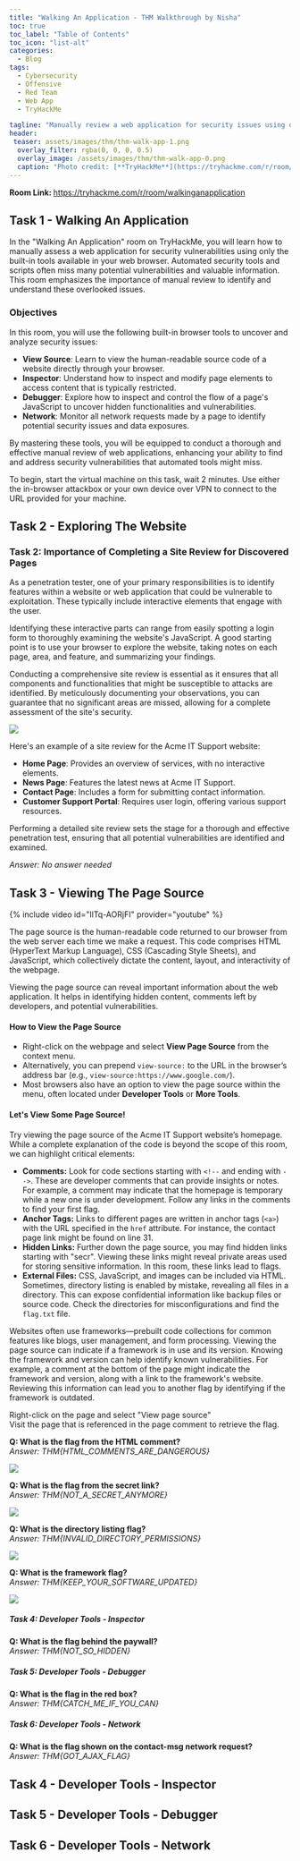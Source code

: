 ```yaml
---
title: "Walking An Application - THM Walkthrough by Nisha"
toc: true
toc_label: "Table of Contents"
toc_icon: "list-alt"
categories:
  - Blog
tags:
  - Cybersecurity
  - Offensive
  - Red Team
  - Web App
  - TryHackMe

tagline: "Manually review a web application for security issues using only your browsers developer tools. Hacking with just your browser, no tools or scripts."
header:
 teaser: assets/images/thm/thm-walk-app-1.png
  overlay_filter: rgba(0, 0, 0, 0.5)
  overlay_image: /assets/images/thm/thm-walk-app-0.png
  caption: "Photo credit: [**TryHackMe**](https://tryhackme.com/r/room/walkinganapplication)"
---
```

<strong> Room Link: </strong>  <a href="https://tryhackme.com/r/room/walkinganapplication">https://tryhackme.com/r/room/walkinganapplication</a>



## Task 1 - Walking An Application

<!-- Introduction to the TryHackMe Room: "Walking An Application" -->
<section id="walking-an-application">

  <p>In the "Walking An Application" room on TryHackMe, you will learn how to manually assess a web application for security vulnerabilities using only the built-in tools available in your web browser. Automated security tools and scripts often miss many potential vulnerabilities and valuable information. This room emphasizes the importance of manual review to identify and understand these overlooked issues.</p>

  <h3>Objectives</h3>
  <p>In this room, you will use the following built-in browser tools to uncover and analyze security issues:</p>
  <ul>
    <li><strong>View Source</strong>: Learn to view the human-readable source code of a website directly through your browser.</li>
    <li><strong>Inspector</strong>: Understand how to inspect and modify page elements to access content that is typically restricted.</li>
    <li><strong>Debugger</strong>: Explore how to inspect and control the flow of a page's JavaScript to uncover hidden functionalities and vulnerabilities.</li>
    <li><strong>Network</strong>: Monitor all network requests made by a page to identify potential security issues and data exposures.</li>
  </ul>
  <p>By mastering these tools, you will be equipped to conduct a thorough and effective manual review of web applications, enhancing your ability to find and address security vulnerabilities that automated tools might miss.</p>

  To begin, start the virtual machine on this task, wait 2 minutes.  Use either the in-browser attackbox or your own device over VPN to connect to the URL provided for your machine. 

</section>

## Task 2 - Exploring The Website

<!-- Task 2: Importance of Completing a Site Review for Discovered Pages -->
<div id="task-2-site-review">
  <h3>Task 2: Importance of Completing a Site Review for Discovered Pages</h3>
  <p>As a penetration tester, one of your primary responsibilities is to identify features within a website or web application that could be vulnerable to exploitation. These typically include interactive elements that engage with the user.</p>

  <p>Identifying these interactive parts can range from easily spotting a login form to thoroughly examining the website's JavaScript. A good starting point is to use your browser to explore the website, taking notes on each page, area, and feature, and summarizing your findings.</p>

  <p>Conducting a comprehensive site review is essential as it ensures that all components and functionalities that might be susceptible to attacks are identified. By meticulously documenting your observations, you can guarantee that no significant areas are missed, allowing for a complete assessment of the site's security.</p>

<img src="/assets/images/thm/thm-walk-app-2.png">

  <p>Here's an example of a site review for the Acme IT Support website:</p>
  <ul>
    <li><strong>Home Page</strong>: Provides an overview of services, with no interactive elements.</li>
    <li><strong>News Page</strong>: Features the latest news at Acme IT Support.</li>
    <li><strong>Contact Page</strong>: Includes a form for submitting contact information.</li>
    <li><strong>Customer Support Portal</strong>: Requires user login, offering various support resources.</li>
  </ul>

  <p>Performing a detailed site review sets the stage for a thorough and effective penetration test, ensuring that all potential vulnerabilities are identified and examined.</p>
</div>

<em> Answer: No answer needed </em>

## Task 3 - Viewing The Page Source

<!-- Task 4: Viewing the Page Source -->
<div id="task-4-page-source">

 {% include video id="IlTq-AORjFI" provider="youtube" %}

  <p>The page source is the human-readable code returned to our browser from the web server each time we make a request. This code comprises HTML (HyperText Markup Language), CSS (Cascading Style Sheets), and JavaScript, which collectively dictate the content, layout, and interactivity of the webpage.</p>

  <p>Viewing the page source can reveal important information about the web application. It helps in identifying hidden content, comments left by developers, and potential vulnerabilities.</p>

  <h4>How to View the Page Source</h4>
  <ul>
    <li>Right-click on the webpage and select <strong>View Page Source</strong> from the context menu.</li>
    <li>Alternatively, you can prepend <code>view-source:</code> to the URL in the browser’s address bar (e.g., <code>view-source:https://www.google.com/</code>).</li>
    <li>Most browsers also have an option to view the page source within the menu, often located under <strong>Developer Tools</strong> or <strong>More Tools</strong>.</li>
  </ul>

  <h4>Let's View Some Page Source!</h4>
  <p>Try viewing the page source of the Acme IT Support website’s homepage. While a complete explanation of the code is beyond the scope of this room, we can highlight critical elements:</p>

  <ul>
    <li><strong>Comments:</strong> Look for code sections starting with <code>&lt;!--</code> and ending with <code>--&gt;</code>. These are developer comments that can provide insights or notes. For example, a comment may indicate that the homepage is temporary while a new one is under development. Follow any links in the comments to find your first flag.</li>
    <li><strong>Anchor Tags:</strong> Links to different pages are written in anchor tags (<code>&lt;a&gt;</code>) with the URL specified in the <code>href</code> attribute. For instance, the contact page link might be found on line 31.</li>
    <li><strong>Hidden Links:</strong> Further down the page source, you may find hidden links starting with "secr". Viewing these links might reveal private areas used for storing sensitive information. In this room, these links lead to flags.</li>
    <li><strong>External Files:</strong> CSS, JavaScript, and images can be included via HTML. Sometimes, directory listing is enabled by mistake, revealing all files in a directory. This can expose confidential information like backup files or source code. Check the directories for misconfigurations and find the <code>flag.txt</code> file.</li>
  </ul>

  <p>Websites often use frameworks—prebuilt code collections for common features like blogs, user management, and form processing. Viewing the page source can indicate if a framework is in use and its version. Knowing the framework and version can help identify known vulnerabilities. For example, a comment at the bottom of the page might indicate the framework and version, along with a link to the framework's website. Reviewing this information can lead you to another flag by identifying if the framework is outdated.</p>


Right-click on the page and select "View page source" </br>
Visit the page that is referenced in the page comment to retrieve the flag. </br>

<strong> Q: What is the flag from the HTML comment? </strong><br>
<em> Answer: THM{HTML_COMMENTS_ARE_DANGEROUS}</em>

<img src="/assets/images/thm/thm_wap_1.png">

<strong> Q: What is the flag from the secret link? </strong><br>
<em> Answer: THM{NOT_A_SECRET_ANYMORE} </em>

<img src="/assets/images/thm/thm_wap_2.png">

<strong> Q: What is the directory listing flag? </strong><br>
<em> Answer: THM{INVALID_DIRECTORY_PERMISSIONS} </em>

<img src="/assets/images/thm/thm_wap_3.png">

<strong> Q: What is the framework flag? </strong><br>
<em> Answer: THM{KEEP_YOUR_SOFTWARE_UPDATED} </em>

<img src="/assets/images/thm/thm_wap_4.png">

<h5>Task 4: Developer Tools - Inspector </h5>

<strong> Q: What is the flag behind the paywall?</strong><br>
<em> Answer: THM{NOT_SO_HIDDEN} </em>

<h5>Task 5: Developer Tools - Debugger  </h5>
<strong> Q: What is the flag in the red box? </strong><br>
<em> Answer: THM{CATCH_ME_IF_YOU_CAN} </em>

<h5>Task 6: Developer Tools - Network </h5>
<strong> Q: What is the flag shown on the contact-msg network request? </strong><br>
<em> Answer: THM{GOT_AJAX_FLAG} </em>

</div>

## Task 4 - Developer Tools - Inspector
## Task 5 - Developer Tools - Debugger
## Task 6 - Developer Tools - Network
